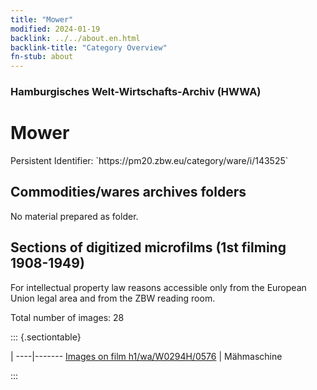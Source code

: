 ```yaml
---
title: "Mower"
modified: 2024-01-19
backlink: ../../about.en.html
backlink-title: "Category Overview"
fn-stub: about
---
```


### Hamburgisches Welt-Wirtschafts-Archiv (HWWA)

# Mower

<div class="hint">Persistent Identifier: `https://pm20.zbw.eu/category/ware/i/143525`</div>







## Commodities/wares archives folders





No material prepared as folder.



<a id="filmsections" />

## Sections of digitized microfilms (1st filming 1908-1949)

<p>For intellectual property law reasons accessible only from the European Union legal area and from the ZBW reading room.</p>



<p>Total number of images: 28</p>




::: {.sectiontable}

 | 
----|-------
<a class="btn" href="https://pm20.zbw.eu/film/h1/wa/W0294H/0576" rel="nofollow">Images on film h1/wa/W0294H/0576</a> | Mähmaschine


:::
















